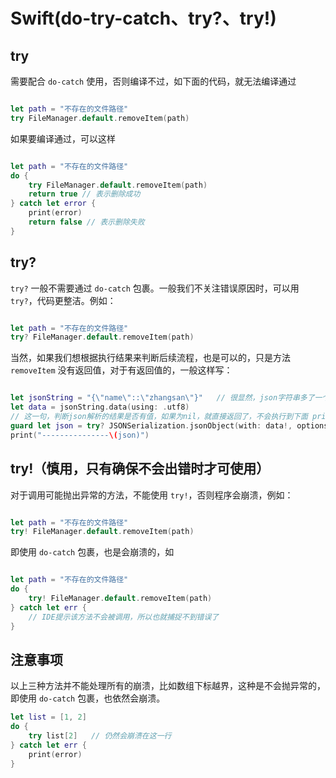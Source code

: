 # Swift(do-try-catch、try?、try!)

## try

需要配合 `do-catch` 使用，否则编译不过，如下面的代码，就无法编译通过

```swift

let path = "不存在的文件路径"
try FileManager.default.removeItem(path)

```

如果要编译通过，可以这样

```swift

let path = "不存在的文件路径"
do {
    try FileManager.default.removeItem(path)
    return true // 表示删除成功
} catch let error {
    print(error)
    return false // 表示删除失败
}

```

## try?

`try?` 一般不需要通过 `do-catch` 包裹。一般我们不关注错误原因时，可以用 `try?`，代码更整洁。例如：

```swift

let path = "不存在的文件路径"
try? FileManager.default.removeItem(path)

```

当然，如果我们想根据执行结果来判断后续流程，也是可以的，只是方法 `removeItem` 没有返回值，对于有返回值的，一般这样写：

```swift

let jsonString = "{\"name\"::\"zhangsan\"}"   // 很显然，json字符串多了一个冒号
let data = jsonString.data(using: .utf8)
// 这一句，判断json解析的结果是否有值，如果为nil，就直接返回了，不会执行到下面 print 语句
guard let json = try? JSONSerialization.jsonObject(with: data!, options: []) else { return }
print("---------------\(json)")

```


## try!（慎用，只有确保不会出错时才可使用）

对于调用可能抛出异常的方法，不能使用 `try!`，否则程序会崩溃，例如：

```swift

let path = "不存在的文件路径"
try! FileManager.default.removeItem(path)

```

即使用 `do-catch` 包裹，也是会崩溃的，如

```swift

let path = "不存在的文件路径"
do {
    try! FileManager.default.removeItem(path)
} catch let err {
    // IDE提示该方法不会被调用，所以也就捕捉不到错误了
}

```


## 注意事项

以上三种方法并不能处理所有的崩溃，比如数组下标越界，这种是不会抛异常的，即使用 `do-catch` 包裹，也依然会崩溃。

```swift
let list = [1, 2]
do {
    try list[2]   // 仍然会崩溃在这一行
} catch let err {
    print(error)
}

```


